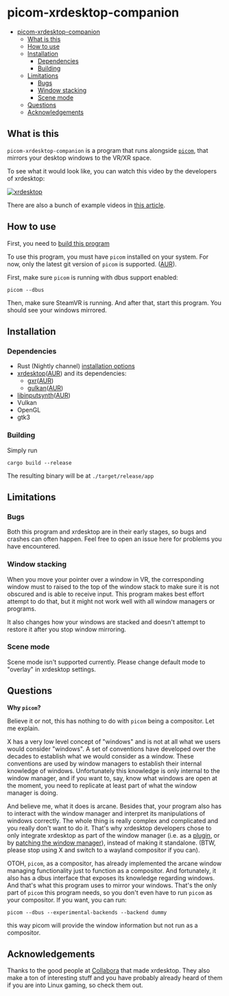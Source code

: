 picom-xrdesktop-companion
========================

* [picom-xrdesktop-companion](#picom-xrdesktop-companion)
   * [What is this](#what-is-this)
   * [How to use](#how-to-use)
   * [Installation](#installation)
      * [Dependencies](#dependencies)
      * [Building](#building)
   * [Limitations](#limitations)
      * [Bugs](#bugs)
      * [Window stacking](#window-stacking)
      * [Scene mode](#scene-mode)
   * [Questions](#questions)
   * [Acknowledgements](#acknowledgements)

## What is this

`picom-xrdesktop-companion` is a program that runs alongside [`picom`](/yshui/picom), that mirrors your desktop windows to the VR/XR space.

To see what it would look like, you can watch this video by the developers of xrdesktop:

[![xrdesktop](https://img.youtube.com/vi/RXQnWJpMLn4/sddefault.jpg)](https://www.youtube.com/watch?v=RXQnWJpMLn4)

There are also a bunch of example videos in [this article](https://www.collabora.com/news-and-blog/news-and-events/moving-the-linux-desktop-to-another-reality.html).

## How to use

First, you need to [build this program](#building)

To use this program, you must have `picom` installed on your system. For now, only the latest git version of `picom` is supported. ([AUR](https://aur.archlinux.org/packages/picom-git)).

First, make sure `picom` is running with dbus support enabled:

```
picom --dbus
```

Then, make sure SteamVR is running. And after that, start this program. You should see your windows mirrored.

## Installation

### Dependencies

* Rust (Nightly channel) [installation options](https://www.rust-lang.org/tools/install)
* [xrdesktop](https://gitlab.freedesktop.org/xrdesktop/xrdesktop)([AUR](https://aur.archlinux.org/packages/xrdesktop)) and its dependencies:
  * [gxr](https://gitlab.freedesktop.org/xrdesktop/gxr)([AUR](https://aur.archlinux.org/packages/gxr))
  * [gulkan](https://gitlab.freedesktop.org/xrdesktop/gulkan)([AUR](https://aur.archlinux.org/packages/gulkan))
* [libinputsynth](https://gitlab.freedesktop.org/xrdesktop/libinputsynth)([AUR](https://aur.archlinux.org/packages/libinputsynth-git))
* Vulkan
* OpenGL
* gtk3

### Building

Simply run

```
cargo build --release
```

The resulting binary will be at `./target/release/app`

## Limitations

### Bugs

Both this program and xrdesktop are in their early stages, so bugs and crashes can often happen. Feel free to open an issue here for problems you have encountered.

### Window stacking

When you move your pointer over a window in VR, the corresponding window must to raised to the top of the window stack to make sure it is not obscured and is able to receive input. This program makes best effort attempt to do that, but it might not work well with all window managers or programs.

It also changes how your windows are stacked and doesn't attempt to restore it after you stop window mirroring.

### Scene mode

Scene mode isn't supported currently. Please change default mode to "overlay" in xrdesktop settings.

## Questions

**Why `picom`?**

Believe it or not, this has nothing to do with `picom` being a compositor. Let me explain.

X has a very low level concept of "windows" and is not at all what we users would consider "windows". A set of conventions have developed over the decades to establish what we would consider as a window. These conventions are used by window managers to establish their internal knowledge of windows. Unfortunately this knowledge is only internal to the window manager, and if you want to, say, know what windows are open at the moment, you need to replicate at least part of what the window manager is doing.

And believe me, what it does is arcane. Besides that, your program also has to interact with the window manager and interpret its manipulations of windows correctly. The whole thing is really complex and complicated and you really don't want to do it. That's why xrdesktop developers chose to only integrate xrdesktop as part of the window manager (i.e. as a [plugin](https://gitlab.freedesktop.org/xrdesktop/kwin-effect-xrdesktop), or by [patching the window manager](https://gitlab.freedesktop.org/xrdesktop/gnome-shell.git)), instead of making it standalone. (BTW, please stop using X and switch to a wayland compositor if you can).

OTOH, `picom`, as a compositor, has already implemented the arcane window managing functionality just to function as a compositor. And fortunately, it also has a dbus interface that exposes its knowledge regarding windows. And that's what this program uses to mirror your windows. That's the only part of `picom` this program needs, so you don't even have to run `picom` as your compositor. If you want, you can run:

```
picom --dbus --experimental-backends --backend dummy
```

this way picom will provide the window information but not run as a compositor.

## Acknowledgements

Thanks to the good people at [Collabora](https://www.collabora.com) that made xrdesktop. They also make a ton of interesting stuff and you have probably already heard of them if you are into Linux gaming, so check them out.
